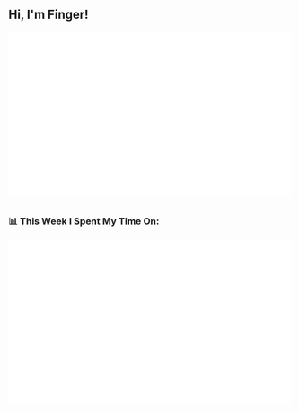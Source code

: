 <h2> Hi, I'm Finger!</h2>

<img align="right" src="https://raw.githubusercontent.com/spianmo/github-stats/master/generated/overview.svg#gh-light-mode-only">

<!-- <img align="right" height="160em" src="https://github-readme-stats-eight-theta.vercel.app/api/top-langs/?username=spianmo&layout=compact&langs_count=8&theme=algolia"/>	 -->
	
```go
package main

type Me struct {
	Name   string
	Job    string
	Code   string
	Skills string
}

func main() {
	me := &Me{
		Name:   "Finger",
		Job:    "Client-side Engineer",
		Code:   "Java, Kotlin, C#, Rust and C++ and Others",
		Skills: "Android, Security, Cross-platform client, NLP, CV, ASR ^o^",
	}
	_ = me
}
```


<h3>📊 This Week I Spent My Time On:</h3>
<img align='right' src="https://raw.githubusercontent.com/spianmo/github-stats/master/generated/languages.svg#gh-light-mode-only">

<!--START_SECTION:waka-->

```txt
TypeScript       6 hrs 59 mins   ████████▓░░░░░░░░░░░░░░░░   34.46 %
Vue.js           5 hrs 2 mins    ██████▒░░░░░░░░░░░░░░░░░░   24.86 %
HTML             4 hrs 45 mins   ██████░░░░░░░░░░░░░░░░░░░   23.41 %
JavaScript       2 hrs 9 mins    ██▓░░░░░░░░░░░░░░░░░░░░░░   10.61 %
Kotlin           30 mins         ▓░░░░░░░░░░░░░░░░░░░░░░░░   02.53 %
```

<!--END_SECTION:waka-->
